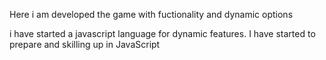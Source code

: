  Here i am developed the game with fuctionality and dynamic options
 
  
 i have started a javascript language for dynamic features.
 I have started to prepare and skilling up in JavaScript

    
